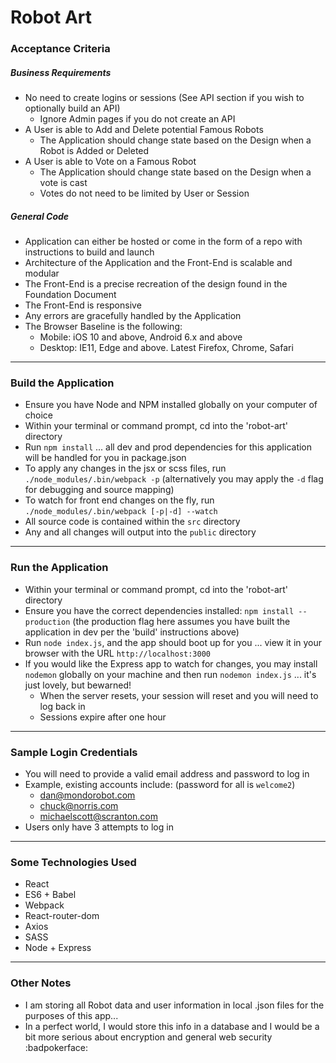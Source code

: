# Robot Art

### Acceptance Criteria

##### Business Requirements

* No need to create logins or sessions (See API section if you wish to optionally build an API)
  * Ignore Admin pages if you do not create an API
* A User is able to Add and Delete potential Famous Robots
  * The Application should change state based on the Design when a Robot is Added or Deleted
* A User is able to Vote on a Famous Robot
  * The Application should change state based on the Design when a vote is cast
  * Votes do not need to be limited by User or Session

##### General Code

* Application can either be hosted or come in the form of a repo with instructions to build and launch
* Architecture of the Application and the Front-End is scalable and modular
* The Front-End is a precise recreation of the design found in the Foundation Document
* The Front-End is responsive
* Any errors are gracefully handled by the Application
* The Browser Baseline is the following:
  * Mobile: iOS 10 and above, Android 6.x and above
  * Desktop: IE11, Edge and above. Latest Firefox, Chrome, Safari

- - - -

### Build the Application

* Ensure you have Node and NPM installed globally on your computer of choice
* Within your terminal or command prompt, cd into the 'robot-art' directory
* Run `npm install` ... all dev and prod dependencies for this application will be handled for you in package.json
* To apply any changes in the jsx or scss files, run `./node_modules/.bin/webpack -p` (alternatively you may apply the `-d` flag for debugging and source mapping)
* To watch for front end changes on the fly, run `./node_modules/.bin/webpack [-p|-d] --watch`
* All source code is contained within the `src` directory
* Any and all changes will output into the `public` directory

- - - -

### Run the Application

* Within your terminal or command prompt, cd into the 'robot-art' directory
* Ensure you have the correct dependencies installed: `npm install --production` (the production flag here assumes you have built the application in dev per the 'build' instructions above)
* Run `node index.js`, and the app should boot up for you ... view it in your browser with the URL `http://localhost:3000`
* If you would like the Express app to watch for changes, you may install `nodemon` globally on your machine and then run `nodemon index.js` ... it's just lovely, but bewarned!
  * When the server resets, your session will reset and you will need to log back in
  * Sessions expire after one hour

- - - -

### Sample Login Credentials

* You will need to provide a valid email address and password to log in
* Example, existing accounts include: (password for all is `welcome2`)
  * dan@mondorobot.com
  * chuck@norris.com
  * michaelscott@scranton.com
* Users only have 3 attempts to log in

- - - -

### Some Technologies Used

* React
* ES6 + Babel
* Webpack
* React-router-dom
* Axios
* SASS
* Node + Express

- - - -

### Other Notes

* I am storing all Robot data and user information in local .json files for the purposes of this app...
* In a perfect world, I would store this info in a database and I would be a bit more serious about encryption and general web security :badpokerface: